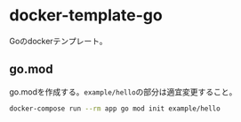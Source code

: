 # docker-template-go
Goのdockerテンプレート。

## go.mod
go.modを作成する。`example/hello`の部分は適宜変更すること。
```bash
docker-compose run --rm app go mod init example/hello
```
